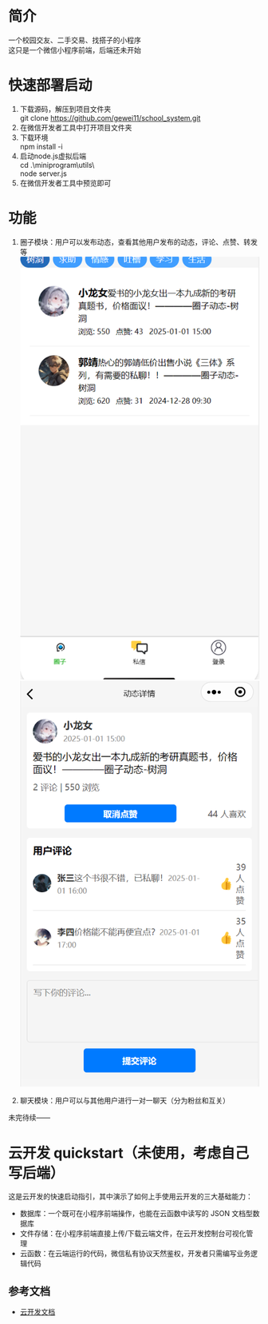 # 简介
一个校园交友、二手交易、找搭子的小程序  
这只是一个微信小程序前端，后端还未开始  

# 快速部署启动  
1. 下载源码，解压到项目文件夹  
git clone https://github.com/gewei11/school_system.git  
2. 在微信开发者工具中打开项目文件夹  
3. 下载环境  
npm install -i  
4. 启动node.js虚拟后端  
cd .\miniprogram\utils\  
node server.js  
5. 在微信开发者工具中预览即可  

# 功能
1. 圈子模块：用户可以发布动态，查看其他用户发布的动态，评论、点赞、转发等
![alt text](image.png)  
![alt text](image-1.png)  

2. 聊天模块：用户可以与其他用户进行一对一聊天（分为粉丝和互关）

未完待续——  


# 云开发 quickstart（未使用，考虑自己写后端）

这是云开发的快速启动指引，其中演示了如何上手使用云开发的三大基础能力：

- 数据库：一个既可在小程序前端操作，也能在云函数中读写的 JSON 文档型数据库
- 文件存储：在小程序前端直接上传/下载云端文件，在云开发控制台可视化管理
- 云函数：在云端运行的代码，微信私有协议天然鉴权，开发者只需编写业务逻辑代码

## 参考文档

- [云开发文档](https://developers.weixin.qq.com/miniprogram/dev/wxcloud/basis/getting-started.html)

